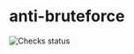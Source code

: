 # anti-bruteforce

![Checks status](https://github.com/Pos1t1veM1ndset/anti-bruteforce/actions/workflows/tests&lint.yml/badge.svg)